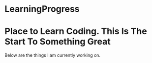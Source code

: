 # LearningProgress
Place to Learn Coding. 
This Is The Start To Something Great
====================================
Below are the things I am currently working on.

